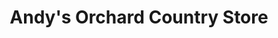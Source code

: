---
title: "Andy's Orchard Country Store"
url: /morgan-hill/andys-orchard-country-store/
shop: farm
---